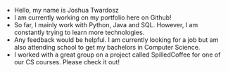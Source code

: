 - Hello, my name is Joshua Twardosz
- I am currently working on my portfolio here on Github!
- So far, I mainly work with Python, Java and SQL. However, I am constantly trying to learn more technologies.
- Any feedback would be helpful. I am currently looking for a job but am also attending school to get my bachelors in Computer Science.
- I worked with a great group on a project called SpilledCoffee for one of our CS courses. Please check it out!
